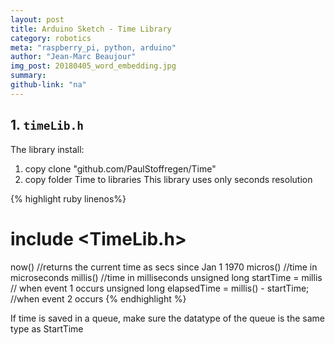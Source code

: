 ```yaml
---
layout: post
title: Arduino Sketch - Time Library
category: robotics
meta: "raspberry_pi, python, arduino"
author: "Jean-Marc Beaujour"
img_post: 20180405_word_embedding.jpg
summary: 
github-link: "na"
---
```


## 1. `timeLib.h`
The library install:
1. copy clone "github.com/PaulStoffregen/Time"
2. copy folder Time to libraries
This library uses only seconds resolution

{% highlight ruby linenos%}
# include <TimeLib.h>
now() //returns the current time as secs since Jan 1 1970
micros() //time in microseconds
millis() //time in milliseconds
unsigned long startTime = millis // when event 1 occurs
unsigned long elapsedTime = millis()  - startTime; //when event 2 occurs
{% endhighlight %}

If time is saved in a queue, make sure the datatype of the queue is the same type as StartTime